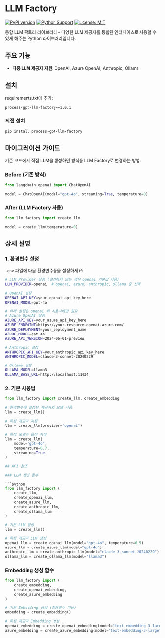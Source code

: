 # LLM Factory

[![PyPI version](https://badge.fury.io/py/llm-factory.svg)](https://badge.fury.io/py/llm-factory)
[![Python Support](https://img.shields.io/pypi/pyversions/llm-factory.svg)](https://pypi.org/project/llm-factory/)
[![License: MIT](https://img.shields.io/badge/License-MIT-yellow.svg)](https://opensource.org/licenses/MIT)

통합 LLM 팩토리 라이브러리 - 다양한 LLM 제공자를 통합된 인터페이스로 사용할 수 있게 해주는 Python 라이브러리입니다.

## 주요 기능

- **다중 LLM 제공자 지원**: OpenAI, Azure OpenAI, Anthropic, Ollama

## 설치

requirements.txt에 추가:

```txt
process-gpt-llm-factory==1.0.1
```

### 직접 설치
```bash
pip install process-gpt-llm-factory
```

## 마이그레이션 가이드

기존 코드에서 직접 LLM을 생성하던 방식을 LLM Factory로 변경하는 방법:

### Before (기존 방식)
```python
from langchain_openai import ChatOpenAI

model = ChatOpenAI(model="gpt-4o", streaming=True, temperature=0)
```

### After (LLM Factory 사용)
```python
from llm_factory import create_llm

model = create_llm(temperature=0)
```

## 상세 설명

### 1. 환경변수 설정

`.env` 파일에 다음 환경변수들을 설정하세요:

```bash
# LLM Provider 설정 (설정하지 않는 경우 openai 기본값 사용)
LLM_PROVIDER=openai  # openai, azure, anthropic, ollama 중 선택

# OpenAI 설정
OPENAI_API_KEY=your_openai_api_key_here
OPENAI_MODEL=gpt-4o

# 아래 설정은 openai 외 사용시에만 필요
# Azure OpenAI 설정
AZURE_API_KEY=your_azure_api_key_here
AZURE_ENDPOINT=https://your-resource.openai.azure.com/
AZURE_DEPLOYMENT=your_deployment_name
AZURE_MODEL=gpt-4o
AZURE_API_VERSION=2024-06-01-preview

# Anthropic 설정
ANTHROPIC_API_KEY=your_anthropic_api_key_here
ANTHROPIC_MODEL=claude-3-sonnet-20240229

# Ollama 설정
OLLAMA_MODEL=llama3
OLLAMA_BASE_URL=http://localhost:11434
```

### 2. 기본 사용법

```python
from llm_factory import create_llm, create_embedding

# 환경변수에 설정된 제공자와 모델 사용
llm = create_llm()

# 특정 제공자 지정
llm = create_llm(provider="openai")

# 특정 모델과 옵션 지정
llm = create_llm(
    model="gpt-4o",
    temperature=0.7,
    streaming=True
)

## API 참조

### LLM 생성 함수

```python
from llm_factory import (
    create_llm,
    create_openai_llm,
    create_azure_llm,
    create_anthropic_llm,
    create_ollama_llm
)

# 기본 LLM 생성 
llm = create_llm()

# 특정 제공자 LLM 생성 
openai_llm = create_openai_llm(model="gpt-4o", temperature=0.5)
azure_llm = create_azure_llm(model="gpt-4o")
anthropic_llm = create_anthropic_llm(model="claude-3-sonnet-20240229")
ollama_llm = create_ollama_llm(model="llama3")
```

### Embedding 생성 함수

```python
from llm_factory import (
    create_embedding,
    create_openai_embedding,
    create_azure_embedding
)

# 기본 Embedding 생성 (환경변수 기반)
embedding = create_embedding()

# 특정 제공자 Embedding 생성
openai_embedding = create_openai_embedding(model="text-embedding-3-large")
azure_embedding = create_azure_embedding(model="text-embedding-3-large")
```
